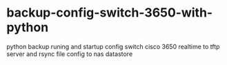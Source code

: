 # backup-config-switch-3650-with-python
python backup runing and startup config switch cisco 3650 realtime to tftp server and rsync file config to nas datastore 
